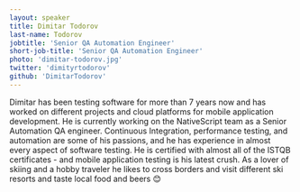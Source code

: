 ```yaml
---
layout: speaker
title: Dimitar Todorov
last-name: Todorov
jobtitle: 'Senior QA Automation Engineer'
short-job-title: 'Senior QA Automation Engineer'
photo: 'dimitar-todorov.jpg'
twitter: 'dimityrtodorov'
github: 'DimitarTodorov'
---
```


Dimitar has been testing software for more than 7 years now and has worked on different projects and cloud platforms for mobile application development. He is currently working on the NativeScript team as a Senior Automation QA engineer. Continuous Integration, performance testing, and automation are some of his passions, and he has experience in almost every aspect of software testing. He is certified with almost all of the ISTQB certificates - and mobile application testing is his latest crush. As a lover of skiing and a hobby traveler he likes to cross borders and visit different ski resorts and taste local food and beers 😊
